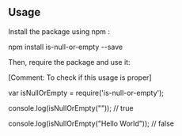# <packagename>



<Description of what the package does>







## Usage



Install the package using npm :

 npm install is-null-or-empty --save







Then, require the package and use it:

 [Comment: To check if this usage is proper]

 var isNullOrEmpty = require('is-null-or-empty');



 console.log(isNullOrEmpty("")); // true



 console.log(isNullOrEmpty("Hello World")); // false